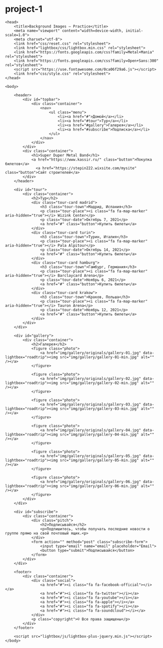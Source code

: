 # project-1
<html>

	<head>
		<title>Background Images — Practice</title>
		<meta name="viewport" content="width=device-width, initial-scale=1.0">
        <meta charset="utf-8">
        <link href="css/reset.css" rel="stylesheet">
        <link href="lightbox/css/lightbox.min.css" rel="stylesheet">
        <link href="https://fonts.googleapis.com/css?family=Metal+Mania" rel="stylesheet">
        <link href="https://fonts.googleapis.com/css?family=Open+Sans:300" rel="stylesheet">
        <script src="https://use.fontawesome.com/0ca06f29a6.js"></script>
		<link href="css/style.css" rel="stylesheet">
	</head>

    <body>

        <header>
            <div id="topbar">
                <div class="container">
                    <nav>
                        <ul class="menu">
                            <li><a href="#">Домой</a></li>
                            <li><a href="#tour">Тур</a></li>
                            <li><a href="#gallery">Галерея</a></li>
                            <li><a href="#subscribe">Подписка</a></li>
                        </ul>
                    </nav>
                </div>
            </div>
            <div class="container">
                <h1>Super Duper Metal Band</h1>
                <a href="https://www.kassir.ru/" class="button">Покупка билетов</a>
                  <a href="https://stepin222.wixsite.com/mysite" class="button">Сайт строителей</a>  
            </div>
        </header>

        <div id="tour">
            <div class="container">
                <h2>Тур</h2>
                <div class="tour-card madrid">
                    <h3 class="tour-town">Мадрид, Испания</h3>
                    <p class="tour-place"><i class="fa fa-map-marker" aria-hidden="true"></i> Wizink Center</p>
                    <p class="tour-date">Октябрь 7, 2021</p>
                    <a href="#" class="button">Купить билеты</a>
                </div>
                <div class="tour-card turin">
                    <h3 class="tour-town">Турин, Италия</h3>
                    <p class="tour-place"><i class="fa fa-map-marker" aria-hidden="true"></i> Pala Alpitour</p>
                    <p class="tour-date">Октябрь 14, 2021</p>
                    <a href="#" class="button">Купить билеты</a>
                </div>
                <div class="tour-card hamburg">
                    <h3 class="tour-town">Гамбург, Германия</h3>
                    <p class="tour-place"><i class="fa fa-map-marker" aria-hidden="true"></i> Barclaycard Arena</p>
                    <p class="tour-date">Ноябрь 6, 2021</p>
                    <a href="#" class="button">Купить билеты</a>
                </div>
                <div class="tour-card krakow">
                    <h3 class="tour-town">Краков, Польша</h3>
                    <p class="tour-place"><i class="fa fa-map-marker" aria-hidden="true"></i> Tauron Arena</p>
                    <p class="tour-date">Ноябрь 12, 2021</p>
                    <a href="#" class="button">Купить билеты</a>
                </div>
            </div>
        </div>

        <div id="gallery">
            <div class="container">
                <h2>Галерея</h2>
                <figure class="photo">
                    <a href="img/gallery/originals/gallery-01.jpg" data-lightbox="roadtrip"><img src="img/gallery/gallery-01-min.jpg" alt="" /></a>
                </figure>

                <figure class="photo">
                    <a href="img/gallery/originals/gallery-02.jpg" data-lightbox="roadtrip"><img src="img/gallery/gallery-02-min.jpg" alt="" /></a>
                </figure>

                <figure class="photo">
                    <a href="img/gallery/originals/gallery-03.jpg" data-lightbox="roadtrip"><img src="img/gallery/gallery-03-min.jpg" alt="" /></a>
                </figure>

                <figure class="photo">
                    <a href="img/gallery/originals/gallery-04.jpg" data-lightbox="roadtrip"><img src="img/gallery/gallery-04-min.jpg" alt="" /></a>
                </figure>

                <figure class="photo">
                    <a href="img/gallery/originals/gallery-05.jpg" data-lightbox="roadtrip"><img src="img/gallery/gallery-05-min.jpg" alt="" /></a>
                </figure>

                <figure class="photo">
                    <a href="img/gallery/originals/gallery-06.jpg" data-lightbox="roadtrip"><img src="img/gallery/gallery-06-min.jpg" alt="" /></a>
                </figure>
            </div>
        </div>

        <div id="subscribe">
            <div class="container">
                <div class="pitch">
                    <h2>Подписывайся</h2>
                    <p>Подпишитесь, чтобы получать последние новости о группе прямо на свой почтовый ящик.<p>
                </div>
                <form action="" method="post" class="subscribe-form">
                    <input type="email" name="email" placeholder="Email">
                    <button type="submit">Подписывайся</button>
                </form>
            </div>
        </div>

        <footer>
            <div class="container">
                <div class="social">
                    <a href="#"><i class="fa fa-facebook-official"></i></a>
                    <a href="#"><i class="fa fa-twitter"></i></a>
                    <a href="#"><i class="fa fa-youtube"></i></a>
                    <a href="#"><i class="fa fa-apple"></i></a>
                    <a href="#"><i class="fa fa-spotify"></i></a>
                    <a href="#"><i class="fa fa-soundcloud"></i></a>
                </div>
                <p class="copyright">© Все права защищены</p>
            </div>
        </footer>

        <script src="lightbox/js/lightbox-plus-jquery.min.js"></script>
    </body>
</html>
